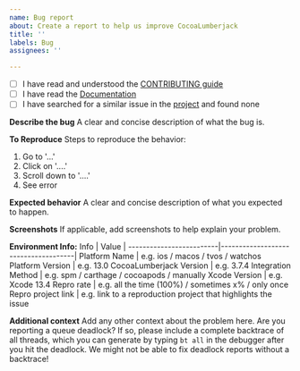 ```yaml
---
name: Bug report
about: Create a report to help us improve CocoaLumberjack
title: ''
labels: Bug
assignees: ''

---
```


- [ ] I have read and understood the [CONTRIBUTING guide](https://github.com/CocoaLumberjack/CocoaLumberjack/blob/master/.github/CONTRIBUTING.md)
- [ ] I have read the [Documentation](https://github.com/CocoaLumberjack/CocoaLumberjack#documentation)
- [ ] I have searched for a similar issue in the [project](https://github.com/CocoaLumberjack/CocoaLumberjack/issues) and found none

**Describe the bug**
A clear and concise description of what the bug is.

**To Reproduce**
Steps to reproduce the behavior:
1. Go to '...'
2. Click on '....'
3. Scroll down to '....'
4. See error

**Expected behavior**
A clear and concise description of what you expected to happen.

**Screenshots**
If applicable, add screenshots to help explain your problem.

**Environment Info:**
  Info                    | Value                               |
-------------------------|-------------------------------------|
 Platform Name           | e.g. ios / macos / tvos / watchos
 Platform Version        | e.g. 13.0
 CocoaLumberjack Version | e.g. 3.7.4
 Integration Method      | e.g. spm / carthage / cocoapods / manually
 Xcode Version           | e.g. Xcode 13.4
 Repro rate              | e.g. all the time (100%) / sometimes x% / only once
 Repro project link      | e.g. link to a reproduction project that highlights the issue

**Additional context**
Add any other context about the problem here.
Are you reporting a queue deadlock? If so, please include a complete backtrace of all threads, which you can generate by typing `bt all` in the debugger after you hit the deadlock. We might not be able to fix deadlock reports without a backtrace!

